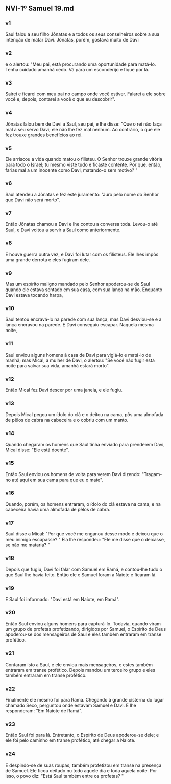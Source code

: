 ## NVI-1º Samuel 19.md
### v1
 Saul falou a seu filho Jônatas e a todos os seus conselheiros sobre a sua intenção de matar Davi. Jônatas, porém, gostava muito de Davi
### v2
 e o alertou: "Meu pai, está procurando uma oportunidade para matá-lo. Tenha cuidado amanhã cedo. Vá para um esconderijo e fique por lá.
### v3
 Sairei e ficarei com meu pai no campo onde você estiver. Falarei a ele sobre você e, depois, contarei a você o que eu descobrir".
### v4
 Jônatas falou bem de Davi a Saul, seu pai, e lhe disse: "Que o rei não faça mal a seu servo Davi; ele não lhe fez mal nenhum. Ao contrário, o que ele fez trouxe grandes benefícios ao rei.
### v5
 Ele arriscou a vida quando matou o filisteu. O Senhor trouxe grande vitória para todo o Israel; tu mesmo viste tudo e ficaste contente. Por que, então, farias mal a um inocente como Davi, matando-o sem motivo? "
### v6
 Saul atendeu a Jônatas e fez este juramento: "Juro pelo nome do Senhor que Davi não será morto".
### v7
 Então Jônatas chamou a Davi e lhe contou a conversa toda. Levou-o até Saul, e Davi voltou a servir a Saul como anteriormente.
### v8
 E houve guerra outra vez, e Davi foi lutar com os filisteus. Ele lhes impôs uma grande derrota e eles fugiram dele.
### v9
 Mas um espírito maligno mandado pelo Senhor apoderou-se de Saul quando ele estava sentado em sua casa, com sua lança na mão. Enquanto Davi estava tocando harpa,
### v10
 Saul tentou encravá-lo na parede com sua lança, mas Davi desviou-se e a lança encravou na parede. E Davi conseguiu escapar. Naquela mesma noite,
### v11
 Saul enviou alguns homens à casa de Davi para vigiá-lo e matá-lo de manhã; mas Mical, a mulher de Davi, o alertou: "Se você não fugir esta noite para salvar sua vida, amanhã estará morto".
### v12
 Então Mical fez Davi descer por uma janela, e ele fugiu.
### v13
 Depois Mical pegou um ídolo do clã e o deitou na cama, pôs uma almofada de pêlos de cabra na cabeceira e o cobriu com um manto.
### v14
 Quando chegaram os homens que Saul tinha enviado para prenderem Davi, Mical disse: "Ele está doente".
### v15
 Então Saul enviou os homens de volta para verem Davi dizendo: "Tragam-no até aqui em sua cama para que eu o mate".
### v16
 Quando, porém, os homens entraram, o ídolo do clã estava na cama, e na cabeceira havia uma almofada de pêlos de cabra.
### v17
 Saul disse a Mical: "Por que você me enganou desse modo e deixou que o meu inimigo escapasse? " Ela lhe respondeu: "Ele me disse que o deixasse, se não me mataria? "
### v18
 Depois que fugiu, Davi foi falar com Samuel em Ramá, e contou-lhe tudo o que Saul lhe havia feito. Então ele e Samuel foram a Naiote e ficaram lá.
### v19
 E Saul foi informado: "Davi está em Naiote, em Ramá".
### v20
 Então Saul enviou alguns homens para capturá-lo. Todavia, quando viram um grupo de profetas profetizando, dirigidos por Samuel, o Espírito de Deus apoderou-se dos mensageiros de Saul e eles também entraram em transe profético.
### v21
 Contaram isto a Saul, e ele enviou mais mensageiros, e estes também entraram em transe profético. Depois mandou um terceiro grupo e eles também entraram em transe profético.
### v22
 Finalmente ele mesmo foi para Ramá. Chegando à grande cisterna do lugar chamado Seco, perguntou onde estavam Samuel e Davi. E lhe responderam: "Em Naiote de Ramá".
### v23
 Então Saul foi para lá. Entretanto, o Espírito de Deus apoderou-se dele; e ele foi pelo caminho em transe profético, até chegar a Naiote.
### v24
 E despindo-se de suas roupas, também profetizou em transe na presença de Samuel. Ele ficou deitado nu todo aquele dia e toda aquela noite. Por isso, o povo diz: "Está Saul também entre os profetas? "

